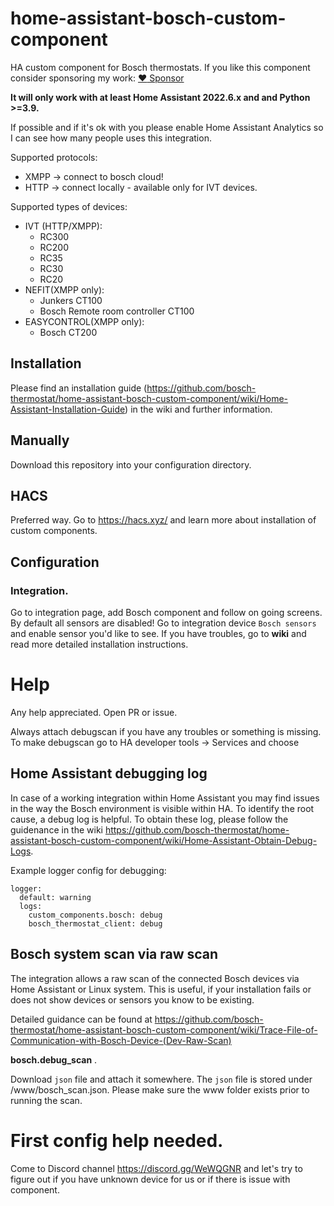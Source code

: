 # home-assistant-bosch-custom-component

HA custom component for Bosch thermostats.
If you like this component consider sponsoring my work: [:heart: Sponsor](https://github.com/sponsors/pszafer)

**It will only work with at least Home Assistant 2022.6.x and and Python >=3.9.**

If possible and if it's ok with you please enable Home Assistant Analytics so I can see how many people uses this integration.

Supported protocols:

- XMPP -> connect to bosch cloud!
- HTTP -> connect locally - available only for IVT devices.

Supported types of devices:

- IVT (HTTP/XMPP):
  - RC300
  - RC200
  - RC35
  - RC30
  - RC20
- NEFIT(XMPP only):
  - Junkers CT100
  - Bosch Remote room controller CT100
- EASYCONTROL(XMPP only):
  - Bosch CT200

## Installation

Please find an installation guide (https://github.com/bosch-thermostat/home-assistant-bosch-custom-component/wiki/Home-Assistant-Installation-Guide) in the wiki and further information.

## Manually

Download this repository into your configuration directory.

## HACS

Preferred way. Go to https://hacs.xyz/ and learn more about installation of custom components.

## Configuration

### Integration.

Go to integration page, add Bosch component and follow on going screens.
By default all sensors are disabled!
Go to integration device `Bosch sensors` and enable sensor you'd like to see.
If you have troubles, go to **wiki** and read more detailed installation instructions.

# Help

Any help appreciated.
Open PR or issue.

Always attach debugscan if you have any troubles or something is missing.
To make debugscan go to HA developer tools -> Services and choose

## Home Assistant debugging log

In case of a working integration within Home Assistant you may find issues in the way the Bosch environment is visible within HA. To identify the root cause, a debug log is helpful. To obtain these log, please follow the guidenance in the wiki https://github.com/bosch-thermostat/home-assistant-bosch-custom-component/wiki/Home-Assistant-Obtain-Debug-Logs.

Example logger config for debugging:

```
logger:
  default: warning
  logs:
    custom_components.bosch: debug
    bosch_thermostat_client: debug
```

## Bosch system scan via raw scan

The integration allows a raw scan of the connected Bosch devices via Home Assistant or Linux system. This is useful, if your installation fails or does not show devices or sensors you know to be existing.

Detailed guidance can be found at https://github.com/bosch-thermostat/home-assistant-bosch-custom-component/wiki/Trace-File-of-Communication-with-Bosch-Device-(Dev-Raw-Scan)

**bosch.debug_scan** .

Download `json` file and attach it somewhere. The `json` file is stored under <hass-config>/www/bosch_scan.json. Please make sure the www folder exists prior to running the scan.

# First config help needed.

Come to Discord channel https://discord.gg/WeWQGNR and let's try to figure out if you have unknown device for us or if there is issue with component.
